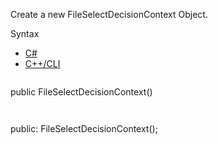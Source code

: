Create a new FileSelectDecisionContext Object.

Syntax

* [C#](#i-syntax-CS)
* [C++/CLI](#i-syntax-CPP2005)

```
```
public FileSelectDecisionContext()
```
```

```
```
public:
FileSelectDecisionContext();
```
```

